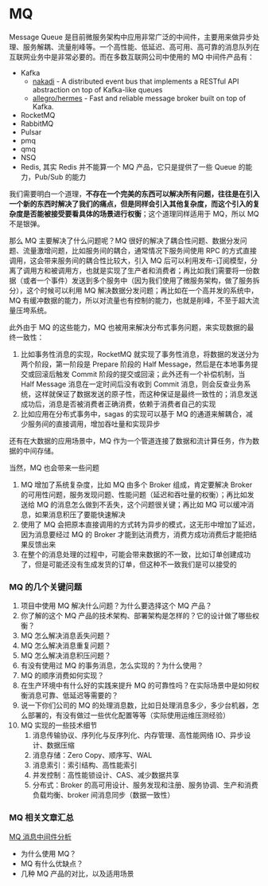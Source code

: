 # MQ

Message Queue 是目前微服务架构中应用非常广泛的中间件，主要用来做异步处理、服务解耦、流量削峰等。一个高性能、低延迟、高可用、高可靠的消息队列在互联网业务中是非常必要的。而在多数互联网公司中使用的 MQ 中间件产品有：

* Kafka
  * [nakadi](https://github.com/zalando/nakadi) - A distributed event bus that implements a RESTful API abstraction on top of Kafka-like queues
  * [allegro/hermes](https://github.com/allegro/hermes) - Fast and reliable message broker built on top of Kafka.
* RocketMQ
* RabbitMQ
* Pulsar
* pmq
* qmq
* NSQ
* Redis, 其实 Redis 并不能算一个 MQ 产品，它只是提供了一些 Queue 的能力，Pub/Sub 的能力

我们需要明白一个道理，**不存在一个完美的东西可以解决所有问题，往往是在引入一个新的东西时解决了我们的痛点，但是同样会引入其他复杂度，而这个引入的复杂度是否能被接受要看具体的场景进行权衡**；这个道理同样适用于 MQ，所以 MQ 不是银弹。

那么 MQ 主要解决了什么问题呢？MQ 很好的解决了耦合性问题、数据分发问题、流量激增问题，比如服务间的耦合，通常情况下服务间使用 RPC 的方式直接调用，这会带来服务间的耦合性比较大，引入 MQ 后可以利用发布-订阅模型，分离了调用方和被调用方，也就是实现了生产者和消费者；再比如我们需要将一份数据（或者一个事件）发送到多个服务中（因为我们使用了微服务架构，做了服务拆分），这个时候可以利用 MQ 解决数据分发问题；再比如在一个高并发的系统中，MQ 有缓冲数据的能力，所以对流量也有控制的能力，也就是削峰，不至于超大流量压垮系统。

此外由于 MQ 的这些能力，MQ 也被用来解决分布式事务问题，来实现数据的最终一致性：

1. 比如事务性消息的实现，RocketMQ 就实现了事务性消息，将数据的发送分为两个阶段，第一阶段是 Prepare 阶段的 Half Message，然后是在本地事务提交或回滚后触发 Commit 阶段的提交或回滚；此外还有一个补偿机制，当 Half Message 消息在一定时间后没有收到 Commit 消息，则会反查业务系统，这样就保证了数据发送的原子性，而这种保证是最终一致性的；消息发送成功后，消息是否被消费者正确消费，依赖于消费者自己的实现
2. 比如应用在分布式事务中，sagas 的实现可以基于 MQ 的通道来解耦合，减少服务间的直接调用，增加吞吐量和实现异步

还有在大数据的应用场景中，MQ 作为一个管道连接了数据和流计算任务，作为数据的中间存储。

当然，MQ 也会带来一些问题

1. MQ 增加了系统复杂度，比如 MQ 由多个 Broker 组成，肯定要解决 Broker 的可用性问题，服务发现问题、性能问题（延迟和吞吐量的权衡）；再比如发送给 MQ 的消息怎么做到不丢失，这个问题很关键；再比如 MQ 可以缓冲消息，如果消息积压了要能快速解决
2. 使用了 MQ 会把原本直接调用的方式转为异步的模式，这无形中增加了延迟，因为消息要经过 MQ 的 Broker 才能到达消费方，消费方成功消费后才能把结果反馈出来
3. 在整个的消息处理的过程中，可能会带来数据的不一致，比如订单创建成功了，但是可能还没有生成发货的订单，但这种不一致我们是可以接受的

### MQ 的几个关键问题

1. 项目中使用 MQ 解决什么问题？为什么要选择这个 MQ 产品？
2. 你了解的这个 MQ 产品的技术架构、部署架构是怎样的？它的设计做了哪些权衡？
3. MQ 怎么解决消息丢失问题？
4. MQ 怎么解决消息重复问题？
5. MQ 怎么解决消息积压问题？
6. 有没有使用过 MQ 的事务消息，怎么实现的？为什么使用？
7. MQ 的顺序消费如何实现？
8. 在生产环境中有什么好的实践来提升 MQ 的可靠性吗？在实际场景中是如何权衡消息可靠、低延迟等需要的？
9. 说一下你们公司的 MQ 的处理消息数，比如日处理消息多少，多少台机器，怎么部署的，有没有做过一些优化配置等等（实际使用运维压测经验）
10. MQ 实现的一些技术细节
    1. 消息传输协议、序列化与反序列化、内存管理、高性能网络 IO、异步设计、数据压缩
    2. 消息存储：Zero Copy、顺序写、WAL
    3. 消息索引：索引结构、高性能索引
    4. 并发控制：高性能锁设计、CAS、减少数据共享
    5. 分布式：Broker 的高可用设计、服务发现和注册、服务协调、生产和消费负载均衡、broker 间消息同步（数据一致性）



### MQ 相关文章汇总

[MQ 消息中间件分析](https://mp.weixin.qq.com/s/lqFGnIUtqTFZ_GHp46z48Q)

* 为什么使用 MQ？
* MQ 有什么优缺点？
* 几种 MQ 产品的对比，以及适用场景



